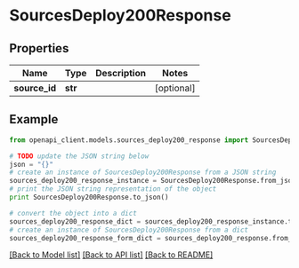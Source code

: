# SourcesDeploy200Response


## Properties
Name | Type | Description | Notes
------------ | ------------- | ------------- | -------------
**source_id** | **str** |  | [optional] 

## Example

```python
from openapi_client.models.sources_deploy200_response import SourcesDeploy200Response

# TODO update the JSON string below
json = "{}"
# create an instance of SourcesDeploy200Response from a JSON string
sources_deploy200_response_instance = SourcesDeploy200Response.from_json(json)
# print the JSON string representation of the object
print SourcesDeploy200Response.to_json()

# convert the object into a dict
sources_deploy200_response_dict = sources_deploy200_response_instance.to_dict()
# create an instance of SourcesDeploy200Response from a dict
sources_deploy200_response_form_dict = sources_deploy200_response.from_dict(sources_deploy200_response_dict)
```
[[Back to Model list]](../README.md#documentation-for-models) [[Back to API list]](../README.md#documentation-for-api-endpoints) [[Back to README]](../README.md)


